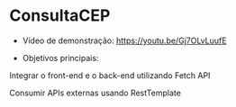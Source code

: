 # ConsultaCEP

- Vídeo de demonstração: https://youtu.be/Gj7OLvLuufE

- Objetivos principais:

Integrar o front-end e o back-end utilizando Fetch API

Consumir APIs externas usando RestTemplate
